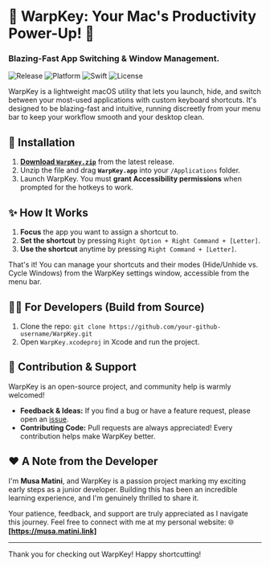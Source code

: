 # 🎉 WarpKey: Your Mac's Productivity Power-Up! 🚀

### Blazing-Fast App Switching & Window Management.

![Release](https://img.shields.io/github/v/release/your-username/WarpKey?style=for-the-badge)
![Platform](https://img.shields.io/badge/platform-macOS-blue?style=for-the-badge)
![Swift](https://img.shields.io/badge/Swift-5.7-orange?style=for-the-badge)
![License](https://img.shields.io/badge/license-MIT-green?style=for-the-badge)

WarpKey is a lightweight macOS utility that lets you launch, hide, and switch between your most-used applications with custom keyboard shortcuts. It's designed to be blazing-fast and intuitive, running discreetly from your menu bar to keep your workflow smooth and your desktop clean.

## 🚀 Installation

1.  **[Download `WarpKey.zip`](https://github.com/your-github-username/WarpKey/releases/latest)** from the latest release.
2.  Unzip the file and drag **`WarpKey.app`** into your `/Applications` folder.
3.  Launch WarpKey. You must **grant Accessibility permissions** when prompted for the hotkeys to work.

## ✨ How It Works

1.  **Focus** the app you want to assign a shortcut to.
2.  **Set the shortcut** by pressing `Right Option + Right Command + [Letter]`.
3.  **Use the shortcut** anytime by pressing `Right Command + [Letter]`.

That's it! You can manage your shortcuts and their modes (Hide/Unhide vs. Cycle Windows) from the WarpKey settings window, accessible from the menu bar.

## 👨‍💻 For Developers (Build from Source)

1.  Clone the repo: `git clone https://github.com/your-github-username/WarpKey.git`
2.  Open `WarpKey.xcodeproj` in Xcode and run the project.

## 🤝 Contribution & Support

WarpKey is an open-source project, and community help is warmly welcomed!

*   **Feedback & Ideas:** If you find a bug or have a feature request, please open an [issue](https://github.com/your-username/WarpKey/issues).
*   **Contributing Code:** Pull requests are always appreciated! Every contribution helps make WarpKey better.

## ❤️ A Note from the Developer

I'm **Musa Matini**, and WarpKey is a passion project marking my exciting early steps as a junior developer. Building this has been an incredible learning experience, and I'm genuinely thrilled to share it.

Your patience, feedback, and support are truly appreciated as I navigate this journey. Feel free to connect with me at my personal website:
🌐 **[https://musa.matini.link]**

---

Thank you for checking out WarpKey! Happy shortcutting!
